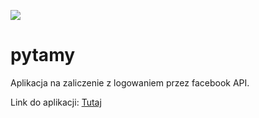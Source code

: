 <a href="https://travis-ci.org/jaca22/pytamyApp"><img src="https://travis-ci.org/jaca22/pytamyApp.svg?branch=master"></a>

pytamy
==============
Aplikacja na zaliczenie z logowaniem przez facebook API.

Link do aplikacji: <a href="http://pytamy.meteor.com/">Tutaj</a>



